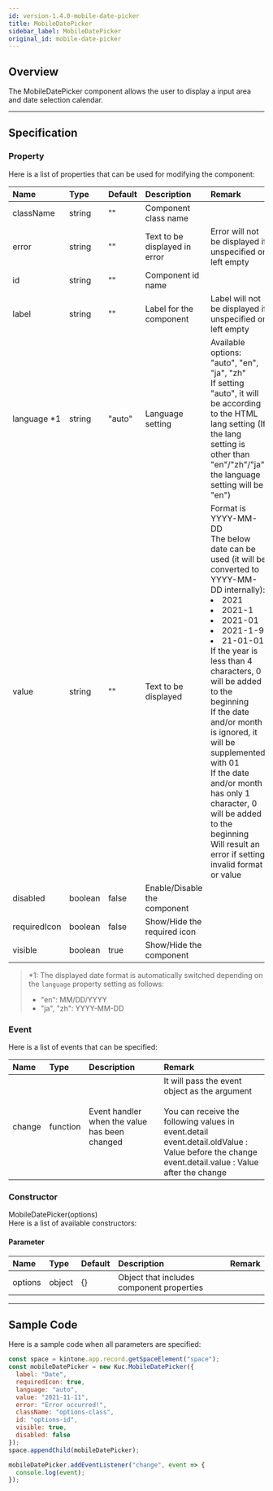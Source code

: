 ```yaml
---
id: version-1.4.0-mobile-date-picker
title: MobileDatePicker
sidebar_label: MobileDatePicker
original_id: mobile-date-picker
---
```


## Overview

The MobileDatePicker component allows the user to display a input area and date selection calendar.

<div class='sample-container'>
  <div id='sample-container__components'></div>
</div>
<script src="/js/samples/mobile-date-picker.js"></script>

---

## Specification

### Property

Here is a list of properties that can be used for modifying the component:

| Name         | Type    | Default | Description                   | Remark                                                                                                                                                                                                                                                                                                                                                                                                                                                                         |
| :----------- | :------ | :------ | :---------------------------- | :----------------------------------------------------------------------------------------------------------------------------------------------------------------------------------------------------------------------------------------------------------------------------------------------------------------------------------------------------------------------------------------------------------------------------------------------------------------------------- |
| className    | string  | ""      | Component class name          |                                                                                                                                                                                                                                                                                                                                                                                                                                                                                |
| error        | string  | ""      | Text to be displayed in error | Error will not be displayed if unspecified or left empty                                                                                                                                                                                                                                                                                                                                                                                                                       |
| id           | string  | ""      | Component id name             |                                                                                                                                                                                                                                                                                                                                                                                                                                                                                |
| label        | string  | ""      | Label for the component       | Label will not be displayed if unspecified or left empty                                                                                                                                                                                                                                                                                                                                                                                                                       |
| language \*1 | string  | "auto"  | Language setting              | Available options: "auto", "en", "ja", "zh"<br>If setting "auto", it will be according to the HTML lang setting (If the lang setting is other than "en"/"zh"/"ja", the language setting will be "en")                                                                                                                                                                                                                                                                          |
| value        | string  | ""      | Text to be displayed          | Format is YYYY-MM-DD<br>The below date can be used (it will be converted to YYYY-MM-DD internally):<li>2021</li><li>2021-1</li><li>2021-01</li><li>2021-1-9</li><li>21-01-01</li>If the year is less than 4 characters, 0 will be added to the beginning<br>If the date and/or month is ignored, it will be supplemented with 01<br>If the date and/or month has only 1 character, 0 will be added to the beginning<br>Will result an error if setting invalid format or value |
| disabled     | boolean | false   | Enable/Disable the component  |                                                                                                                                                                                                                                                                                                                                                                                                                                                                                |
| requiredIcon | boolean | false   | Show/Hide the required icon   |                                                                                                                                                                                                                                                                                                                                                                                                                                                                                |
| visible      | boolean | true    | Show/Hide the component       |                                                                                                                                                                                                                                                                                                                                                                                                                                                                                |

> \*1: The displayed date format is automatically switched depending on the `language` property setting as follows:
>
> - "en": MM/DD/YYYY
> - "ja", "zh": YYYY-MM-DD

### Event

Here is a list of events that can be specified:

| Name   | Type     | Description                                   | Remark                                                                                                                                                                                                      |
| :----- | :------- | :-------------------------------------------- | :---------------------------------------------------------------------------------------------------------------------------------------------------------------------------------------------------------- |
| change | function | Event handler when the value has been changed | It will pass the event object as the argument<br><br>You can receive the following values in event.detail<br>event.detail.oldValue : Value before the change<br>event.detail.value : Value after the change |

### Constructor

MobileDatePicker(options)<br>
Here is a list of available constructors:

#### Parameter

| Name    | Type   | Default | Description                               | Remark |
| :------ | :----- | :------ | :---------------------------------------- | :----- |
| options | object | {}      | Object that includes component properties |        |

---

## Sample Code

Here is a sample code when all parameters are specified:

```javascript
const space = kintone.app.record.getSpaceElement("space");
const mobileDatePicker = new Kuc.MobileDatePicker({
  label: "Date",
  requiredIcon: true,
  language: "auto",
  value: "2021-11-11",
  error: "Error occurred!",
  className: "options-class",
  id: "options-id",
  visible: true,
  disabled: false
});
space.appendChild(mobileDatePicker);

mobileDatePicker.addEventListener("change", event => {
  console.log(event);
});
```
